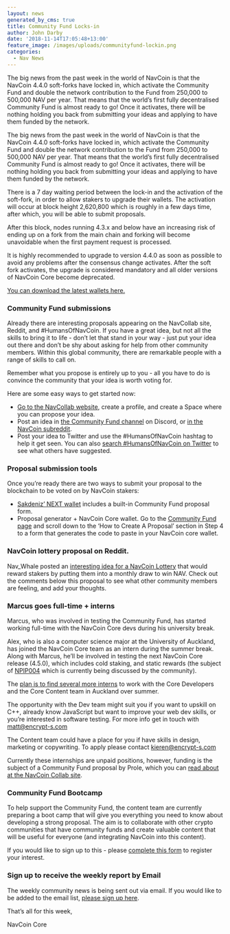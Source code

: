 ```yaml
---
layout: news
generated_by_cms: true
title: Community Fund Locks-in
author: John Darby
date: '2018-11-14T17:05:48+13:00'
feature_image: /images/uploads/communityfund-lockin.png
categories:
  - Nav News
---
```

The big news from the past week in the world of NavCoin is that the NavCoin 4.4.0 soft-forks have locked in, which activate the Community Fund and double the network contribution to the Fund from 250,000 to 500,000 NAV per year. That means that the world’s first fully decentralised Community Fund is almost ready to go! Once it activates, there will be nothing holding you back from submitting your ideas and applying to have them funded by the network. 

The big news from the past week in the world of NavCoin is that the NavCoin 4.4.0 soft-forks have locked in, which activate the Community Fund and double the network contribution to the Fund from 250,000 to 500,000 NAV per year. That means that the world’s first fully decentralised Community Fund is almost ready to go! Once it activates, there will be nothing holding you back from submitting your ideas and applying to have them funded by the network. 

There is a 7 day waiting period between the lock-in and the activation of the soft-fork, in order to allow stakers to upgrade their wallets. The activation will occur at block height 2,620,800 which is roughly in a few days time, after which, you will be able to submit proposals.

After this block, nodes running 4.3.x and below have an increasing risk of ending up on a fork from the main chain and forking will become unavoidable when the first payment request is processed.

It is highly recommended to upgrade to version 4.4.0 as soon as possible to avoid any problems after the consensus change activates. After the soft fork activates, the upgrade is considered mandatory and all older versions of NavCoin Core become deprecated.

[You can download the latest wallets here.](https://navcoin.org/en/wallets/)

### Community Fund submissions

Already there are interesting proposals appearing on the NavCollab site, Reddit, and #HumansOfNavCoin. If you have a great idea, but not all the skills to bring it to life - don’t let that stand in your way - just put your idea out there and don’t be shy about asking for help from other community members. Within this global community, there are remarkable people with a range of skills to call on. 

Remember what you propose is entirely up to you - all you have to do is convince the community that your idea is worth voting for.

Here are some easy ways to get started now: 

* [Go to the NavCollab website](https://collab.navcoin.org/dashboard), create a profile, and create a Space where you can propose your idea.
* Post an idea in [the Community Fund channel](https://discord.gg/y4Vu9jw) on Discord, or [in the NavCoin subreddit](https://www.reddit.com/r/NavCoin/).
* Post your idea to Twitter and use the #HumansOfNavCoin hashtag to help it get seen. You can also [search #HumansOfNavCoin on Twitter](https://twitter.com/search?f=tweets&vertical=default&q=%23HumansOfNavCoin) to see what others have suggested.

### Proposal submission tools

Once you’re ready there are two ways to submit your proposal to the blockchain to be voted on by NavCoin stakers:

* [Sakdeniz’ NEXT wallet](http://next.navcommunity.net/) includes a built-in Community Fund proposal form. 
* Proposal generator + NavCoin Core wallet. Go to the [Community Fund page](https://navcoin.org/en/community-fund/) and scroll down to the ‘How to Create A Proposal’ section in Step 4 to a form that generates the code to paste in your NavCoin core wallet.

### NavCoin lottery proposal on Reddit.

Nav_Whale posted an [interesting idea for a NavCoin Lottery](https://www.reddit.com/r/NavCoin/comments/9t3f4x/navcoin_lottery_as_a_proposal_for_community_fund/) that would reward stakers by putting them into a monthly draw to win NAV. Check out the comments below this proposal to see what other community members are feeling, and add your thoughts. 

### Marcus goes full-time + interns

Marcus, who was involved in testing the Community Fund, has started working full-time with the NavCoin Core devs during his university break. 

Alex, who is also a computer science major at the University of Auckland, has joined the NavCoin Core team as an intern during the summer break. Along with Marcus, he’ll be involved in testing the next NavCoin Core release (4.5.0), which includes cold staking, and static rewards (the subject of [NPIP004](https://github.com/NAVCoin/npips/blob/master/npip-0004.mediawiki) which is currently being discussed by the community). 

The [plan is to find several more interns](https://navcoin-internship.netlify.com/) to work with the Core Developers and the Core Content team in Auckland over summer. 

The opportunity with the Dev team might suit you if you want to upskill on C++, already know JavaScript but want to improve your web dev skills, or you’re interested in software testing. For more info get in touch with matt@encrypt-s.com

The Content team could have a place for you if have skills in design, marketing or copywriting. To apply please contact kieren@encrypt-s.com

Currently these internships are unpaid positions, however, funding is the subject of a Community Fund proposal by Prole, which you can [read about at the NavCoin Collab site](https://collab.navcoin.org/s/navcoin-core-internships/custom_pages/container/view?id=9). 

### Community Fund Bootcamp

To help support the Community Fund, the content team are currently preparing a boot camp that will give you everything you need to know about developing a strong proposal. The aim is to collaborate with other crypto communities that have community funds and create valuable content that will be useful for everyone (and integrating NavCoin into this content).

If you would like to sign up to this - please [complete this form](http://eepurl.com/dNvNQc) to register your interest.

### Sign up to receive the weekly report by Email

The weekly community news is being sent out via email. If you would like to be added to the email list, [please sign up here](http://eepurl.com/cGq92z).

That’s all for this week,

NavCoin Core

